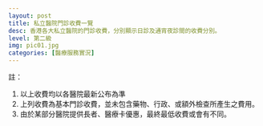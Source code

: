 ```yaml
---
layout: post
title: 私立醫院門診收費一覽
desc: 香港各大私立醫院的門診收費，分別顯示日診及通宵夜診間的收費分別。
level: 第二級
img: pic01.jpg
categories: [醫療服務實況]
---
```

<script src="{{ "/assets/plugins/highcharts/plugin.js" | relative_url }}"></script>
<div id="highcharts"></div>

註：

1. 以上收費均以各醫院最新公布為準
2. 上列收費為基本門診收費，並未包含藥物、行政、或額外檢查所產生之費用。
3. 由於某部分醫院提供長者、醫療卡優惠，最終最低收費或會有不同。

<script>
require(['highcharts'], function(Highcharts) { 
  var raw = {{ site.data.PRIVATEOPDPRICE | jsonify }};
  var options = {
      "chart": {
          "type": "columnrange",
          "inverted": true,
          "polar": false
      },
      exporting: { enabled: false },
      "plotOptions": {
          "series": {
              "animation": false,
              "minPointLength": 5,
              "lineWidth": 5,
              "dataLabels": {
                  "enabled": true,
                  "style": {
                      "color": "contrast",
                      "fontSize": "11px",
                      "fontWeight": "",
                      "textOutline": "1px 1px contrast"
                  }
              }
          }
      },
      "title": {
          "text": ""
      },
      "subtitle": {
          "text": ""
      },
      "exporting": {},
      "credits": {
          "enabled": false
      },
      "tooltip": {
          "shared": true
      },
      "data": {
        "rows": raw
      }
  };
  var chart = new Highcharts.Chart("highcharts", options);
  console.log(chart);
});
</script>
